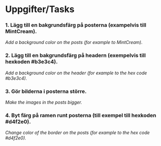 # Uppgifter/Tasks

### 1. Lägg till en bakgrundsfärg på posterna (exampelvis till MintCream).
*Add a background color on the posts (for example to MintCream).*

### 2. Lägg till en bakgrundsfärg på headern (exempelvis till hexkoden #b3e3c4).
*Add a background color on the header (for example to the hex code #b3e3c4).*

### 3. Gör bilderna i posterna större.
*Make the images in the posts bigger.*

### 4. Byt färg på ramen runt posterna (till exempel till hexkoden #d4f2e0).
*Change color of the border on the posts (for example to the hex code #d4f2e0).*
